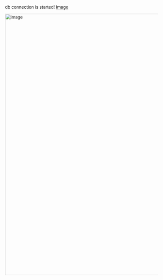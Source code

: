
db connection is started!
[image](https://github.com/user-attachments/assets/e89d89b3-69cd-4e7c-bfe3-cc99315c1233)

<img width="860" alt="image" src="https://github.com/user-attachments/assets/51727305-3ff1-400c-8246-da291d0101a3" />
